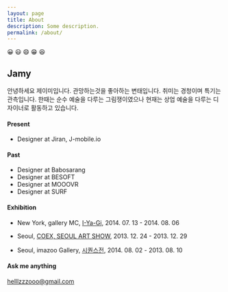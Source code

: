 ```yaml
---
layout: page
title: About
description: Some description.
permalink: /about/
---
```


<!-- <img itemprop="image" class="img-rounded" src="#" alt="jamy"> -->
😀 😃 😄 😁 😆
## Jamy 
안녕하세요 제이미입니다. 
관망하는것을 좋아하는 변태입니다.
취미는 경청이며 특기는 관측입니다.
한때는 순수 예술을 다루는 그림쟁이였으나 현재는 상업 예술을 다루는 디자이너로 활동하고 있습니다.

#### Present 
- Designer at Jiran, J-mobile.io

#### Past
- Designer at Babosarang
- Designer at BESOFT
- Designer at MOOOVR
- Designer at SURF


#### Exhibition
- New York, gallery MC, [I-Ya-Gi](http://www.gallerymc.org/h/i-ya-gi-that-connote-you-and-me/), 2014. 07. 13 - 2014. 08. 06

- Seoul, [COEX, SEOUL ART SHOW](http://seoulartshow.com/n_sub02/2014_02_01.php), 2013. 12. 24 - 2013. 12. 29

- Seoul, imazoo Gallery, [시퀀스전](http://www.imazoo.com/index.htm), 2014. 08. 02 - 2013. 08. 10


#### Ask me anything
helllzzzooo@gmail.com
